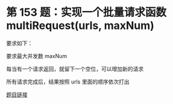 # 第 153 题：实现一个批量请求函数 multiRequest(urls, maxNum)

要求如下：

要求最大并发数 maxNum

每当有一个请求返回，就留下一个空位，可以增加新的请求

所有请求完成后，结果按照 urls 里面的顺序依次打出

[题目链接](https://github.com/Advanced-Frontend/Daily-Interview-Question/issues/378)
